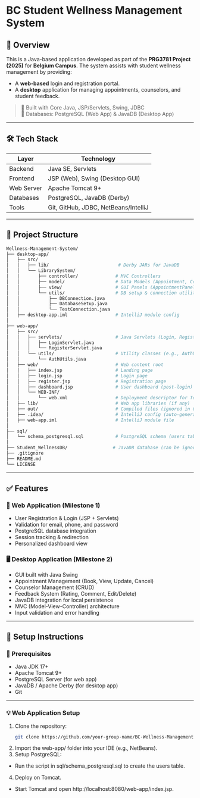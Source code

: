 # BC Student Wellness Management System

## 📘 Overview

This is a Java-based application developed as part of the **PRG3781 Project (2025)** for **Belgium Campus**. The system assists with student wellness management by providing:

- A **web-based** login and registration portal.
- A **desktop** application for managing appointments, counselors, and student feedback.

> 🔹 Built with Core Java, JSP/Servlets, Swing, JDBC  
> 🔹 Databases: PostgreSQL (Web App) & JavaDB (Desktop App)

---

## 🛠️ Tech Stack

| Layer         | Technology         |
|---------------|--------------------|
| Backend       | Java SE, Servlets  |
| Frontend      | JSP (Web), Swing (Desktop GUI) |
| Web Server    | Apache Tomcat 9+   |
| Databases     | PostgreSQL, JavaDB (Derby) |
| Tools         | Git, GitHub, JDBC, NetBeans/IntelliJ |

---

## 📁 Project Structure

```bash
Wellness-Management-System/
├── desktop-app/
│   ├── src/
│   │   ├── lib/                          # Derby JARs for JavaDB
│   │   └── LibrarySystem/
│   │       ├── controller/              # MVC Controllers
│   │       ├── model/                   # Data Models (Appointment, Counselor, Feedback, etc.)
│   │       ├── view/                    # GUI Panels (AppointmentPanel, FeedbackPanel, etc.)
│   │       └── utils/                   # DB setup & connection utilities
│   │           ├── DBConnection.java
│   │           ├── DatabaseSetup.java
│   │           └── TestConnection.java
│   ├── desktop-app.iml                  # IntelliJ module config
│
├── web-app/
│   ├── src/
│   │   ├── servlets/                    # Java Servlets (Login, Register)
│   │   │   ├── LoginServlet.java
│   │   │   └── RegisterServlet.java
│   │   └── utils/                       # Utility classes (e.g., AuthUtils)
│   │       └── AuthUtils.java
│   ├── web/                             # Web content root
│   │   ├── index.jsp                    # Landing page
│   │   ├── login.jsp                    # Login page
│   │   ├── register.jsp                 # Registration page
│   │   ├── dashboard.jsp                # User dashboard (post-login)
│   │   └── WEB-INF/
│   │       └── web.xml                  # Deployment descriptor for Tomcat
│   ├── lib/                             # Web app libraries (if any)
│   ├── out/                             # Compiled files (ignored in Git)
│   ├── .idea/                           # IntelliJ config (auto-generated)
│   ├── web-app.iml                      # IntelliJ module file
│
├── sql/
│   └── schema_postgresql.sql            # PostgreSQL schema (users table, etc.)
│
├── Student_WellnessDB/                 # JavaDB database (can be ignored in Git)
├── .gitignore
├── README.md
└── LICENSE


```
---

## ✅ Features

### 🔐 Web Application (Milestone 1)

- User Registration & Login (JSP + Servlets)
- Validation for email, phone, and password
- PostgreSQL database integration
- Session tracking & redirection
- Personalized dashboard view

### 🖥️ Desktop Application (Milestone 2)

- GUI built with Java Swing
- Appointment Management (Book, View, Update, Cancel)
- Counselor Management (CRUD)
- Feedback System (Rating, Comment, Edit/Delete)
- JavaDB integration for local persistence
- MVC (Model-View-Controller) architecture
- Input validation and error handling

---

## 🧪 Setup Instructions

### 🔧 Prerequisites

- Java JDK 17+
- Apache Tomcat 9+
- PostgreSQL Server (for web app)
- JavaDB / Apache Derby (for desktop app)
- Git

---

### 💡 Web Application Setup

1. Clone the repository:
   ```bash
   git clone https://github.com/your-group-name/BC-Wellness-Management.git
2. Import the web-app/ folder into your IDE (e.g., NetBeans).
3. Setup PostgreSQL:
- Run the script in sql/schema_postgresql.sql to create the users table.
4. Deploy on Tomcat.
- Start Tomcat and open http://localhost:8080/web-app/index.jsp.
